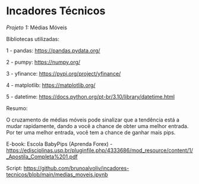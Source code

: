 # Incadores Técnicos

*Projeto 1:* Médias Móveis

Bibliotecas utilizadas:

1 - pandas: https://pandas.pydata.org/

2 - pumpy: https://numpy.org/

3 - yfinance: https://pypi.org/project/yfinance/

4 - matplotlib: https://matplotlib.org/

5 - datetime: https://docs.python.org/pt-br/3.10/library/datetime.html

Resumo:

O cruzamento de médias móveis pode sinalizar que a tendência está a mudar rapidamente, dando a você a chance de obter uma melhor entrada. Por ter uma melhor entrada, você tem a chance de ganhar mais pips.

E-book: Escola BabyPips (Aprenda Forex) - https://edisciplinas.usp.br/pluginfile.php/4333686/mod_resource/content/1/_Apostila_Completa%201.pdf

Script: https://github.com/brunoalvoliv/incadores-tecnicos/blob/main/medias_moveis.ipynb
